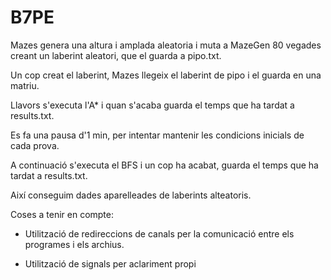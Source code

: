 # B7PE

Mazes genera una altura i amplada aleatoria i muta a MazeGen 80 vegades creant un laberint aleatori, que el guarda a pipo.txt.

Un cop creat el laberint, Mazes llegeix el laberint de pipo i el guarda en una matriu.

Llavors s'executa l'A* i quan s'acaba guarda el temps que ha tardat a results.txt.

Es fa una pausa d'1 min, per intentar mantenir les condicions inicials de cada prova.

A continuació s'executa el BFS i un cop ha acabat, guarda el temps que ha tardat a results.txt.

Així conseguim dades aparelleades de laberints alteatoris.


Coses a tenir en compte: 

- Utilització de redireccions de canals per la comunicació entre els programes i els archius.

- Utilització de signals per aclariment propi 
